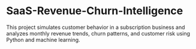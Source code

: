 # SaaS-Revenue-Churn-Intelligence
This project simulates customer behavior in a subscription business and analyzes monthly revenue trends, churn patterns, and customer risk using Python and machine learning.
